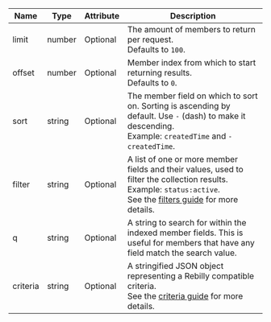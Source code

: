 | Name | Type | Attribute | Description |
| - | - | - | - |
| limit | number | Optional | The amount of members to return per request.<br>Defaults to `100`. |
| offset | number | Optional | Member index from which to start returning results. <br>Defaults to `0`. |
| sort | string | Optional | The member field on which to sort on. Sorting is ascending by default. Use `-` (dash) to make it descending.<br>Example: `createdTime` and `-createdTime`. |
| filter | string | Optional | A list of one or more member fields and their values, used to filter the collection results.<br>Example: `status:active`.<br> See the [filters guide][guide-filters] for more details. |
| q | string | Optional | A string to search for within the indexed member fields. This is useful for members that have any field match the search value. |
| criteria | string | Optional | A stringified JSON object representing a Rebilly compatible criteria.<br> See the [criteria guide][guide-criteria] for more details.  |


[guide-filters]: ../../guides/filters.md
[guide-criteria]: ../../guides/criteria.md
